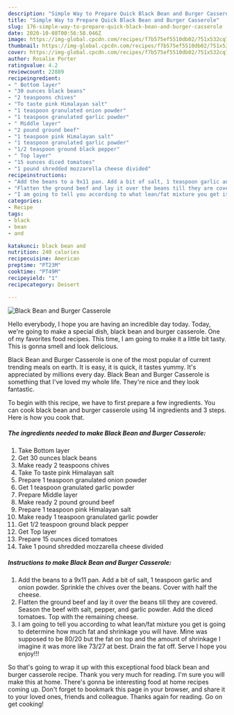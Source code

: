 ```yaml
---
description: "Simple Way to Prepare Quick Black Bean and Burger Casserole"
title: "Simple Way to Prepare Quick Black Bean and Burger Casserole"
slug: 176-simple-way-to-prepare-quick-black-bean-and-burger-casserole
date: 2020-10-08T00:56:58.046Z
image: https://img-global.cpcdn.com/recipes/f7b575ef5510db02/751x532cq70/black-bean-and-burger-casserole-recipe-main-photo.jpg
thumbnail: https://img-global.cpcdn.com/recipes/f7b575ef5510db02/751x532cq70/black-bean-and-burger-casserole-recipe-main-photo.jpg
cover: https://img-global.cpcdn.com/recipes/f7b575ef5510db02/751x532cq70/black-bean-and-burger-casserole-recipe-main-photo.jpg
author: Rosalie Porter
ratingvalue: 4.2
reviewcount: 22889
recipeingredient:
- " Bottom layer"
- "30 ounces black beans"
- "2 teaspoons chives"
- "To taste pink Himalayan salt"
- "1 teaspoon granulated onion powder"
- "1 teaspoon granulated garlic powder"
- " Middle layer"
- "2 pound ground beef"
- "1 teaspoon pink Himalayan salt"
- "1 teaspoon granulated garlic powder"
- "1/2 teaspoon ground black pepper"
- " Top layer"
- "15 ounces diced tomatoes"
- "1 pound shredded mozzarella cheese divided"
recipeinstructions:
- "Add the beans to a 9x11 pan. Add a bit of salt, 1 teaspoon garlic and onion powder. Sprinkle the chives over the beans. Cover with half the cheese."
- "Flatten the ground beef and lay it over the beans till they are covered. Season the beef with salt, pepper, and garlic powder. Add the diced tomatoes. Top with the remaining cheese."
- "I am going to tell you according to what lean/fat mixture you get is going to determine how much fat and shrinkage you will have. Mine was supposed to be 80/20 but the fat on top and the amount of shrinkage I imagine it was more like 73/27 at best. Drain the fat off. Serve I hope you enjoy!!!"
categories:
- Recipe
tags:
- black
- bean
- and

katakunci: black bean and 
nutrition: 240 calories
recipecuisine: American
preptime: "PT23M"
cooktime: "PT49M"
recipeyield: "1"
recipecategory: Dessert

---
```



![Black Bean and Burger Casserole](https://img-global.cpcdn.com/recipes/f7b575ef5510db02/751x532cq70/black-bean-and-burger-casserole-recipe-main-photo.jpg)

Hello everybody, I hope you are having an incredible day today. Today, we're going to make a special dish, black bean and burger casserole. One of my favorites food recipes. This time, I am going to make it a little bit tasty. This is gonna smell and look delicious.

Black Bean and Burger Casserole is one of the most popular of current trending meals on earth. It is easy, it is quick, it tastes yummy. It's appreciated by millions every day. Black Bean and Burger Casserole is something that I've loved my whole life. They're nice and they look fantastic.




To begin with this recipe, we have to first prepare a few ingredients. You can cook black bean and burger casserole using 14 ingredients and 3 steps. Here is how you cook that.

<!--inarticleads1-->

##### The ingredients needed to make Black Bean and Burger Casserole:

1. Take  Bottom layer
1. Get 30 ounces black beans
1. Make ready 2 teaspoons chives
1. Take To taste pink Himalayan salt
1. Prepare 1 teaspoon granulated onion powder
1. Get 1 teaspoon granulated garlic powder
1. Prepare  Middle layer
1. Make ready 2 pound ground beef
1. Prepare 1 teaspoon pink Himalayan salt
1. Make ready 1 teaspoon granulated garlic powder
1. Get 1/2 teaspoon ground black pepper
1. Get  Top layer
1. Prepare 15 ounces diced tomatoes
1. Take 1 pound shredded mozzarella cheese divided




<!--inarticleads2-->

##### Instructions to make Black Bean and Burger Casserole:

1. Add the beans to a 9x11 pan. Add a bit of salt, 1 teaspoon garlic and onion powder. Sprinkle the chives over the beans. Cover with half the cheese.
1. Flatten the ground beef and lay it over the beans till they are covered. Season the beef with salt, pepper, and garlic powder. Add the diced tomatoes. Top with the remaining cheese.
1. I am going to tell you according to what lean/fat mixture you get is going to determine how much fat and shrinkage you will have. Mine was supposed to be 80/20 but the fat on top and the amount of shrinkage I imagine it was more like 73/27 at best. Drain the fat off. Serve I hope you enjoy!!!




So that's going to wrap it up with this exceptional food black bean and burger casserole recipe. Thank you very much for reading. I'm sure you will make this at home. There's gonna be interesting food at home recipes coming up. Don't forget to bookmark this page in your browser, and share it to your loved ones, friends and colleague. Thanks again for reading. Go on get cooking!
